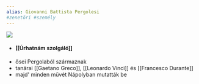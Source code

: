 ```yaml
---
alias: Giovanni Battista Pergolesi
#zenetöri #személy
---
```

<div class="cropped"><img src="https://upload.wikimedia.org/wikipedia/commons/c/cc/Giovanni_Battista_Pergolesi.jpg"></div>

- #### [[Úrhatnám szolgáló]]
- ősei Pergolaból származnak
- tanárai [[Gaetano Greco]], [[Leonardo Vinci]] és [[Francesco Durante]]
- majd' minden művét Nápolyban mutatták be